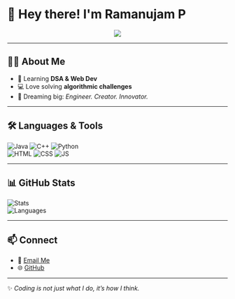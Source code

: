 # 👋 Hey there! I'm Ramanujam P  

<p align="center">
  <img src="https://readme-typing-svg.herokuapp.com?font=Fira+Code&size=22&pause=1000&color=FF6F61&center=true&vCenter=true&width=600&lines=🚀+Aspiring+Software+Developer;💡+Problem+Solver;🔥+Always+Learning;⚡+Code+%7C+Debug+%7C+Repeat" />
</p>

---

## 🧑‍💻 About Me
- 🌱 Learning **DSA & Web Dev**
- 💻 Love solving **algorithmic challenges**
- 🎯 Dreaming big: *Engineer. Creator. Innovator.*  

---

## 🛠 Languages & Tools  
![Java](https://img.shields.io/badge/Java-orange?logo=java&logoColor=white) 
![C++](https://img.shields.io/badge/C++-00599C?logo=cplusplus&logoColor=white) 
![Python](https://img.shields.io/badge/Python-blue?logo=python&logoColor=white)  
![HTML](https://img.shields.io/badge/HTML-E34F26?logo=html5&logoColor=white) 
![CSS](https://img.shields.io/badge/CSS-1572B6?logo=css3&logoColor=white) 
![JS](https://img.shields.io/badge/JavaScript-F7DF1E?logo=javascript&logoColor=black)  

---

## 📊 GitHub Stats
![Stats](https://github-readme-stats.vercel.app/api?username=Ramanujam-p&show_icons=true&theme=vision-friendly-dark)  
![Languages](https://github-readme-stats.vercel.app/api/top-langs/?username=Ramanujam-p&layout=compact&theme=vision-friendly-dark)  

---

## 📫 Connect  
- 📧 [Email Me](mailto:your-email@example.com)  
- 🌐 [GitHub](https://github.com/Ramanujam-p)  

---
✨ *Coding is not just what I do, it’s how I think.*  

